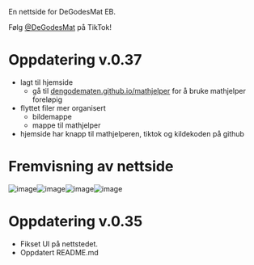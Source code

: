 En nettside for DeGodesMat EB. 

Følg [@DeGodesMat](https://www.tiktok.com/@degodesmat) på TikTok!

# Oppdatering v.0.37
- lagt til hjemside
    * gå til [dengodematen.github.io/mathjelper](https://dengodematen.github.io/mathjelper) for å bruke mathjelper foreløpig 
- flyttet filer mer organisert
    * bildemappe 
    * mappe til mathjelper
- hjemside har knapp til mathjelperen, tiktok og kildekoden på github

# Fremvisning av nettside 
![image](https://github.com/user-attachments/assets/3597654f-83ce-4a16-8d09-25acda383701)![image](https://github.com/user-attachments/assets/a4f2ae5c-b7d3-484b-bb48-a136b6135ecb)![image](https://github.com/user-attachments/assets/42ca6560-64f6-4418-b616-319cdfd7ba88)![image](https://github.com/user-attachments/assets/38495701-2415-453a-96eb-f1006304c51e)

# Oppdatering v.0.35
- Fikset UI på nettstedet.
- Oppdatert README.md 
